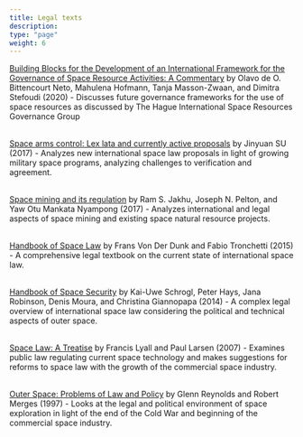 ```yaml
---
title: Legal texts
description: 
type: "page"
weight: 6
---
```


[Building Blocks for the Development of an International Framework for the Governance of Space Resource Activities: A Commentary](https://www.boomdenhaag.nl/en/webshop/building-blocks-for-the-development-of-an-international-framework-for-the-governance-of-space-resource-activities) by Olavo de O. Bittencourt Neto, Mahulena Hofmann, Tanja Masson-Zwaan, and Dimitra Stefoudi (2020) - Discusses future governance frameworks for the use of space resources as discussed by The Hague International Space Resources Governance Group
</br>
</br>

[Space arms control: Lex lata and currently active proposals](https://doi.org/10.1017/S2044251315000223) by Jinyuan SU (2017) - Analyzes new international space law proposals in light of growing military space programs, analyzing challenges to verification and agreement.
</br>
</br>

[Space mining and its regulation](https://doi.org/10.1007/978-3-319-39246-2) by Ram S. Jakhu, Joseph N. Pelton, and Yaw Otu Mankata Nyampong (2017) - Analyzes international and legal aspects of space mining and existing space natural resource projects.
</br>
</br>

[Handbook of Space Law](https://www.goodreads.com/book/show/38341007-handbook-of-space-law?ac=1&from_search=true&qid=gm8pP16cML&rank=1) by Frans Von Der Dunk and Fabio Tronchetti (2015) - A comprehensive legal textbook on the current state of international space law.
</br>
</br>

[Handbook of Space Security](https://www.goodreads.com/book/show/19354502-handbook-of-space-security?ac=1&from_search=true&qid=hlDwWIORZ7&rank=2) by Kai-Uwe Schrogl, Peter Hays, Jana Robinson, Denis Moura, and Christina Giannopapa (2014) - A complex legal overview of international space law considering the political and technical aspects of outer space.
</br>
</br>

[Space Law: A Treatise](https://www.goodreads.com/book/show/7163565-space-law?ac=1&from_search=true&qid=w85INjrv90&rank=2) by Francis Lyall and Paul Larsen (2007) - Examines public law regulating current space technology and makes suggestions for reforms to space law with the growth of the commercial space industry.
</br>
</br>

[Outer Space: Problems of Law and Policy](https://www.goodreads.com/book/show/87414.Outer_Space?ac=1&from_search=true&qid=a5qJdagrXI&rank=1) by Glenn Reynolds and Robert Merges (1997) - Looks at the legal and political environment of space exploration in light of the end of the Cold War and beginning of the commercial space industry.